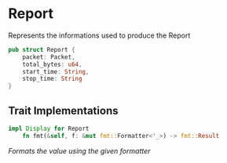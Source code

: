 # Report
Represents the informations used to produce the Report

```rust
pub struct Report {
    packet: Packet,
    total_bytes: u64,
    start_time: String,
    stop_time: String
}
```

## Trait Implementations

```rust
impl Display for Report 
    fn fmt(&self, f: &mut fmt::Formatter<'_>) -> fmt::Result
```
_Formats the value using the given formatter_